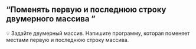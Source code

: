 ## “Поменять первую и последнюю строку двумерного массива ”

💡 Задайте двумерный массив. Напишите программу, которая поменяет местами первую и последнюю строку массива.